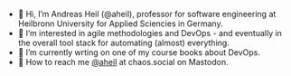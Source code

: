 - 👋 Hi, I’m Andreas Heil (@aheil), professor for software engineering at Heilbronn University for Applied Sciencies in Germany.
- 👀 I’m interested in agile methodologies and DevOps - and eventually in the overall tool stack for automating (almost) everything. 
- 📖 I’m currently wrting on one of my course books about DevOps.
- 🐘 How to reach me <a rel="nofollow me" href="https://chaos.social/@aheil">@aheil</a> at chaos.social on Mastodon.

<!---
aheil/aheil is a ✨ special ✨ repository because its `README.md` (this file) appears on your GitHub profile.
You can click the Preview link to take a look at your changes.
--->

<!--- a rel="me" href="https://chaos.social/@aheil">Mastodon</a> --->
